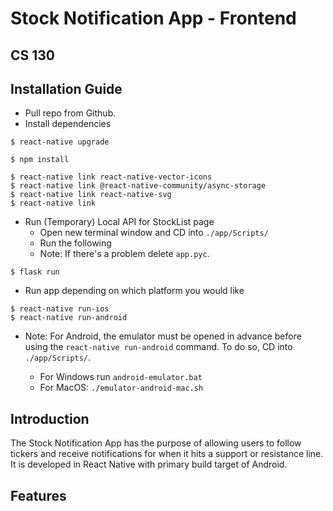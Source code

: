 # Stock Notification App - Frontend 
## CS 130 

## Installation Guide
- Pull repo from Github.
- Install dependencies

```
$ react-native upgrade
```

```
$ npm install
```

```
$ react-native link react-native-vector-icons
$ react-native link @react-native-community/async-storage
$ react-native link react-native-svg
$ react-native link
```

- Run (Temporary) Local API for StockList page 
    - Open new terminal window and CD into `./app/Scripts/`
    - Run the following 
    - Note: If there's a problem delete `app.pyc`.
```
$ flask run
```
- Run app depending on which platform you would like
```
$ react-native run-ios
$ react-native run-android
```
- Note: For Android, the emulator must be opened in advance before using 
the `react-native run-android` command. To do so, CD into `./app/Scripts/`.

    - For Windows run `android-emulator.bat`
    - For MacOS: `./emulator-android-mac.sh`

## Introduction

The Stock Notification App has the purpose of allowing users to follow tickers 
and receive notifications for when it hits a support or resistance line. It is 
developed in React Native with primary build target of Android. 

## Features
